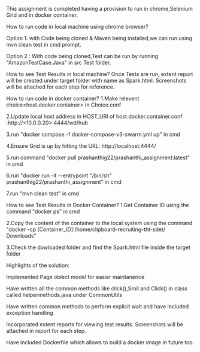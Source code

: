 This assignment is completed having a provision to run in chrome,Selenium Grid and in docker container.

How to run code in local machine using chrome browser?

Option 1: with Code being cloned & Maven being installed,we can run using mvn clean test in cmd prompt.

Option 2 : With code being cloned,Test can be run by running "AmazonTestCase.Java" in src Test folder.

How to see Test Results in local machine?
Once Tests are run, extent report will be created under target folder with name as Spark.html.
Screenshots will be attached for each step for reference.


How to run code in docker container?
1.Make relevent choice<host.docker.container> in Choice.conf 

2.Update local host address in HOST_URI of host.docker.container.conf :http://<10.0.0.20>:4444/wd/hub

3.run "docker compose -f docker-compose-v3-swarm.yml up" in cmd

4.Ensure Grid is up by hitting the URL: http://localhost:4444/

5.run command "docker pull prashanthig22/prashanthi_assignment:latest" in cmd

6.run "docker run -it --entrypoint "/bin/sh" prashanthig22/prashanthi_assignment" in cmd

7.run "mvn clean test" in cmd

How to see Test Results in Docker Container?
1.Get Container ID using the command "docker ps" in cmd 

2.Copy the content of the container to the local system using the command "docker -cp [Container_ID]:/home/clipboard-recruiting-tht-sdet/ Downloads"

3.Check the dowloaded folder and find the Spark.html file inside the target folder


Highlights of the solution:

Implemented Page oblect model for easier maintanence

Have written all the common methods like click(),Sroll and Click() in class called helpermethods.java under CommonUtils

Have written common methods to perform explicit wait and have included exception handling

Incorporated extent reports for viewing test results. Screenshots will be attached in report for each step.


Have included Dockerfile which allows to build a docker image in future too.

 

